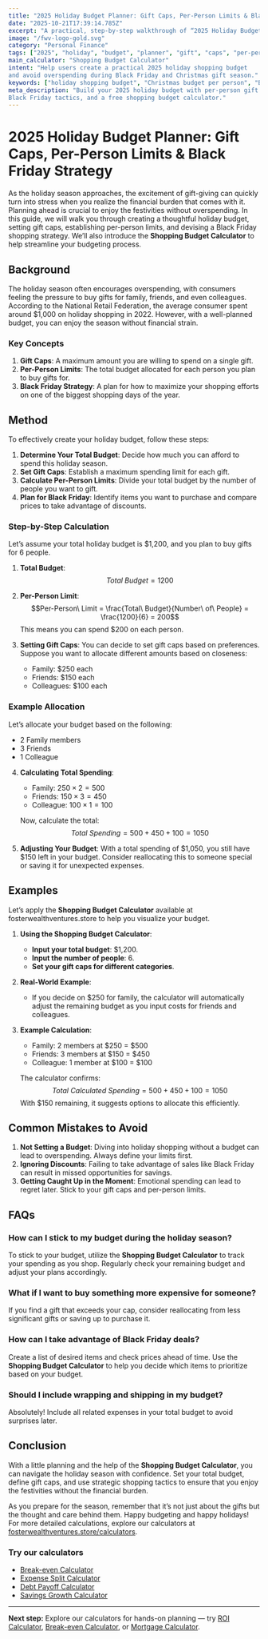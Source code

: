 ```yaml
---
title: "2025 Holiday Budget Planner: Gift Caps, Per-Person Limits & Black Friday Strategy — Complete Guide"
date: "2025-10-21T17:39:14.785Z"
excerpt: "A practical, step-by-step walkthrough of “2025 Holiday Budget Planner: Gift Caps, Per-Person Limits & Black Friday Strategy”."
image: "/fwv-logo-gold.svg"
category: "Personal Finance"
tags: ["2025", "holiday", "budget", "planner", "gift", "caps", "per-person", "limits"]
main_calculator: "Shopping Budget Calculator"
intent: "Help users create a practical 2025 holiday shopping budget 
and avoid overspending during Black Friday and Christmas gift season."
keywords: ["holiday shopping budget", "Christmas budget per person", "Black Friday plan", "Thanksgiving budget"]
meta_description: "Build your 2025 holiday budget with per-person gift limits, smart 
Black Friday tactics, and a free shopping budget calculator."
---
```


# 2025 Holiday Budget Planner: Gift Caps, Per-Person Limits & Black Friday Strategy

As the holiday season approaches, the excitement of gift-giving can quickly turn into stress when you realize the financial burden that comes with it. Planning ahead is crucial to enjoy the festivities without overspending. In this guide, we will walk you through creating a thoughtful holiday budget, setting gift caps, establishing per-person limits, and devising a Black Friday shopping strategy. We’ll also introduce the **Shopping Budget Calculator** to help streamline your budgeting process.

## Background

The holiday season often encourages overspending, with consumers feeling the pressure to buy gifts for family, friends, and even colleagues. According to the National Retail Federation, the average consumer spent around $1,000 on holiday shopping in 2022. However, with a well-planned budget, you can enjoy the season without financial strain.

### Key Concepts
1. **Gift Caps**: A maximum amount you are willing to spend on a single gift.
2. **Per-Person Limits**: The total budget allocated for each person you plan to buy gifts for.
3. **Black Friday Strategy**: A plan for how to maximize your shopping efforts on one of the biggest shopping days of the year.

## Method

To effectively create your holiday budget, follow these steps:

1. **Determine Your Total Budget**: Decide how much you can afford to spend this holiday season.
2. **Set Gift Caps**: Establish a maximum spending limit for each gift.
3. **Calculate Per-Person Limits**: Divide your total budget by the number of people you want to gift.
4. **Plan for Black Friday**: Identify items you want to purchase and compare prices to take advantage of discounts.

### Step-by-Step Calculation

Let’s assume your total holiday budget is $1,200, and you plan to buy gifts for 6 people.

1. **Total Budget**:
   $$Total\ Budget = 1200$$

2. **Per-Person Limit**:
   $$Per-Person\ Limit = \frac{Total\ Budget}{Number\ of\ People} = \frac{1200}{6} = 200$$
   This means you can spend $200 on each person.

3. **Setting Gift Caps**:
   You can decide to set gift caps based on preferences. Suppose you want to allocate different amounts based on closeness:
   - Family: $250 each
   - Friends: $150 each
   - Colleagues: $100 each

### Example Allocation
Let’s allocate your budget based on the following:
- 2 Family members
- 3 Friends
- 1 Colleague

4. **Calculating Total Spending**:
   - Family: $250 \times 2 = 500$
   - Friends: $150 \times 3 = 450$
   - Colleague: $100 \times 1 = 100$

   Now, calculate the total:
   $$Total\ Spending = 500 + 450 + 100 = 1050$$

5. **Adjusting Your Budget**:
   With a total spending of $1,050, you still have $150 left in your budget. Consider reallocating this to someone special or saving it for unexpected expenses.

## Examples

Let’s apply the **Shopping Budget Calculator** available at fosterwealthventures.store to help you visualize your budget.

1. **Using the Shopping Budget Calculator**:
   - **Input your total budget**: $1,200.
   - **Input the number of people**: 6.
   - **Set your gift caps for different categories**.

2. **Real-World Example**:
   - If you decide on $250 for family, the calculator will automatically adjust the remaining budget as you input costs for friends and colleagues. 

3. **Example Calculation**:
   - Family: 2 members at $250 = $500
   - Friends: 3 members at $150 = $450
   - Colleague: 1 member at $100 = $100

   The calculator confirms:
   $$Total\ Calculated\ Spending = 500 + 450 + 100 = 1050$$
   With $150 remaining, it suggests options to allocate this efficiently.

## Common Mistakes to Avoid

1. **Not Setting a Budget**: Diving into holiday shopping without a budget can lead to overspending. Always define your limits first.
2. **Ignoring Discounts**: Failing to take advantage of sales like Black Friday can result in missed opportunities for savings. 
3. **Getting Caught Up in the Moment**: Emotional spending can lead to regret later. Stick to your gift caps and per-person limits.

## FAQs

### How can I stick to my budget during the holiday season?
To stick to your budget, utilize the **Shopping Budget Calculator** to track your spending as you shop. Regularly check your remaining budget and adjust your plans accordingly.

### What if I want to buy something more expensive for someone?
If you find a gift that exceeds your cap, consider reallocating from less significant gifts or saving up to purchase it.

### How can I take advantage of Black Friday deals?
Create a list of desired items and check prices ahead of time. Use the **Shopping Budget Calculator** to help you decide which items to prioritize based on your budget.

### Should I include wrapping and shipping in my budget?
Absolutely! Include all related expenses in your total budget to avoid surprises later.

## Conclusion

With a little planning and the help of the **Shopping Budget Calculator**, you can navigate the holiday season with confidence. Set your total budget, define gift caps, and use strategic shopping tactics to ensure that you enjoy the festivities without the financial burden. 

As you prepare for the season, remember that it’s not just about the gifts but the thought and care behind them. Happy budgeting and happy holidays! For more detailed calculations, explore our calculators at [fosterwealthventures.store/calculators](https://fosterwealthventures.store/calculators).



### Try our calculators
- [Break-even Calculator](/calculators)
- [Expense Split Calculator](/calculators)
- [Debt Payoff Calculator](/calculators)
- [Savings Growth Calculator](/calculators)


---
**Next step:** Explore our calculators for hands-on planning — try [ROI Calculator](/calculators), [Break-even Calculator](/calculators), or [Mortgage Calculator](/calculators).


<script type="application/ld+json">
{
  "@context": "https://schema.org",
  "@type": "Article",
  "headline": "2025 Holiday Budget Planner: Gift Caps, Per-Person Limits & Black Friday Strategy — Complete Guide",
  "description": "Build your 2025 holiday budget with per-person gift limits, smart \nBlack Friday tactics, and a free shopping budget calculator.",
  "author": {
    "@type": "Organization",
    "name": "Foster Wealth Ventures"
  },
  "datePublished": "2025-10-21T17:38:40.554Z",
  "image": "/fwv-logo-gold.svg"
}
</script>


<script type="application/ld+json">
{ "@context":"https://schema.org", "@type":"FAQPage", "mainEntity": [] }
</script>
